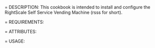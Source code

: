 = DESCRIPTION:
This cookbook is intended to install and configure the RightScale Self Service Vending Machine (rsss for short).

= REQUIREMENTS:


= ATTRIBUTES:

= USAGE:

